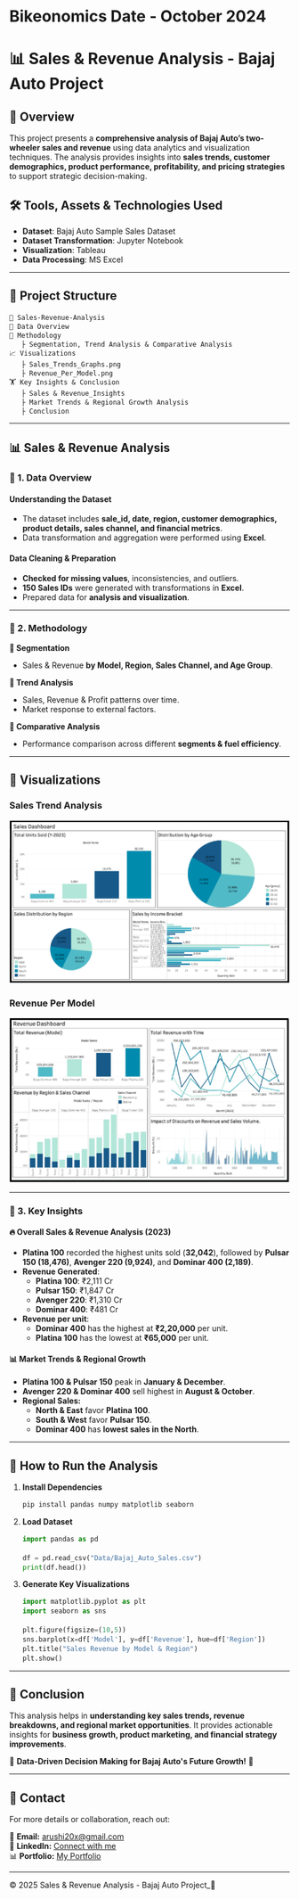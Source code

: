 # Bikeonomics Date - October 2024 
# 📊 Sales & Revenue Analysis - Bajaj Auto Project

## 📌 Overview

This project presents a **comprehensive analysis of Bajaj Auto’s two-wheeler sales and revenue** using data analytics and visualization techniques. The analysis provides insights into **sales trends, customer demographics, product performance, profitability, and pricing strategies** to support strategic decision-making.

## 🛠 Tools, Assets & Technologies Used

- **Dataset**: Bajaj Auto Sample Sales Dataset
- **Dataset Transformation**: Jupyter Notebook
- **Visualization**: Tableau
- **Data Processing**: MS Excel
---

## 💂 Project Structure

```
📁 Sales-Revenue-Analysis
🎉 Data Overview
🎩 Methodology
   ├️ Segmentation, Trend Analysis & Comparative Analysis
📈 Visualizations
   ├️ Sales_Trends_Graphs.png
   ├️ Revenue_Per_Model.png
🏋 Key Insights & Conclusion
   ├️ Sales & Revenue_Insights
   ├️ Market Trends & Regional Growth Analysis
   ├️ Conclusion
```

---

## 📊 Sales & Revenue Analysis

### 📌 1. Data Overview

#### **Understanding the Dataset**
- The dataset includes **sale_id, date, region, customer demographics, product details, sales channel, and financial metrics**.
- Data transformation and aggregation were performed using **Excel**.

#### **Data Cleaning & Preparation**
- **Checked for missing values**, inconsistencies, and outliers.
- **150 Sales IDs** were generated with transformations in **Excel**.
- Prepared data for **analysis and visualization**.

---

### 📌 2. Methodology

**🔹 Segmentation**
- Sales & Revenue **by Model, Region, Sales Channel, and Age Group**.

**🔹 Trend Analysis**
- Sales, Revenue & Profit patterns over time.
- Market response to external factors.

**🔹 Comparative Analysis**
- Performance comparison across different **segments & fuel efficiency**.

---

## 🎨 Visualizations

### **Sales Trend Analysis**
![Sales Trends](https://github.com/arushichandrakar/Bikeonomics/blob/main/Sales_Dashboard.png)

### **Revenue Per Model**
![Revenue Per Model](https://github.com/arushichandrakar/Bikeonomics/blob/main/Revenue_Dashboard.png)

---
### 📌 3. Key Insights

#### 🔥 **Overall Sales & Revenue Analysis (2023)**
- **Platina 100** recorded the highest units sold (**32,042**), followed by **Pulsar 150 (18,476)**, **Avenger 220 (9,924)**, and **Dominar 400 (2,189)**.
- **Revenue Generated**:
  - **Platina 100**: ₹2,111 Cr
  - **Pulsar 150**: ₹1,847 Cr
  - **Avenger 220**: ₹1,310 Cr
  - **Dominar 400**: ₹481 Cr
- **Revenue per unit**:
  - **Dominar 400** has the highest at **₹2,20,000** per unit.
  - **Platina 100** has the lowest at **₹65,000** per unit.

#### 📊 **Market Trends & Regional Growth**
- **Platina 100 & Pulsar 150** peak in **January & December**.
- **Avenger 220 & Dominar 400** sell highest in **August & October**.
- **Regional Sales:**
  - **North & East** favor **Platina 100**.
  - **South & West** favor **Pulsar 150**.
  - **Dominar 400** has **lowest sales in the North**.

---

## 📌 How to Run the Analysis

1. **Install Dependencies**
   ```bash
   pip install pandas numpy matplotlib seaborn
   ```

2. **Load Dataset**
   ```python
   import pandas as pd

   df = pd.read_csv("Data/Bajaj_Auto_Sales.csv")
   print(df.head())
   ```

3. **Generate Key Visualizations**
   ```python
   import matplotlib.pyplot as plt
   import seaborn as sns

   plt.figure(figsize=(10,5))
   sns.barplot(x=df['Model'], y=df['Revenue'], hue=df['Region'])
   plt.title("Sales Revenue by Model & Region")
   plt.show()
   ```

---

## 💜 Conclusion

This analysis helps in **understanding key sales trends, revenue breakdowns, and regional market opportunities**. It provides actionable insights for **business growth, product marketing, and financial strategy improvements**.

📌 **Data-Driven Decision Making for Bajaj Auto's Future Growth!** 🚀

---

## 💌 Contact

For more details or collaboration, reach out:

📩 **Email:** arushi20x@gmail.com  
🔗 **LinkedIn:** [Connect with me](https://www.linkedin.com/in/arushi-chandrakar/)  
📊 **Portfolio:** [My Portfolio](https://github.com/arushichandrakar/)

---

© 2025 Sales & Revenue Analysis - Bajaj Auto Project_🚀
